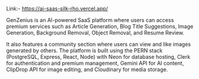 Link:- https://ai-saas-silk-rho.vercel.app/

GenZenius is an AI-powered SaaS platform where users can access premium services such as Article Generation, Blog Title Suggestions, Image Generation, Background Removal, Object Removal, and Resume Review. 

It also features a community section where users can view and like images generated by others. The platform is built using the PERN stack (PostgreSQL, Express, React, Node) with Neon for database hosting, Clerk for authentication and premium management, Gemini API for AI content, ClipDrop API for image editing, and Cloudinary for media storage.
